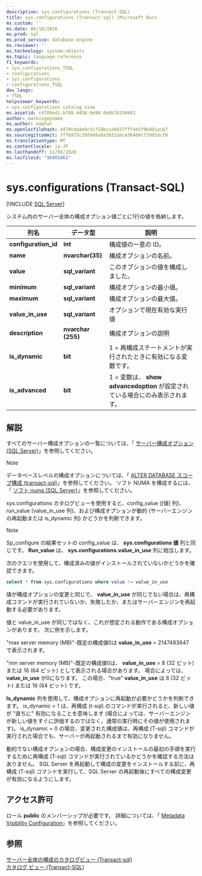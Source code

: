 ```yaml
---
description: sys.configurations (Transact-SQL)
title: sys.configurations (Transact-sql) |Microsoft Docs
ms.custom: ''
ms.date: 06/10/2016
ms.prod: sql
ms.prod_service: database-engine
ms.reviewer: ''
ms.technology: system-objects
ms.topic: language-reference
f1_keywords:
- sys.configurations_TSQL
- configurations
- sys.configurations
- configurations_TSQL
dev_langs:
- TSQL
helpviewer_keywords:
- sys.configurations catalog view
ms.assetid: c4709ed1-bf88-4458-9e98-8e9b78150441
author: markingmyname
ms.author: maghan
ms.openlocfilehash: d470cda4e0c5cf54bcce0827fff4e5f9b9d1acb7
ms.sourcegitcommit: 7f76975c29d948a9a3b51abce564b9c73d05dcf0
ms.translationtype: MT
ms.contentlocale: ja-JP
ms.lasthandoff: 12/08/2020
ms.locfileid: "96901062"
---
```

# <a name="sysconfigurations-transact-sql"></a>sys.configurations (Transact-SQL)
[!INCLUDE [SQL Server](../../includes/applies-to-version/sqlserver.md)]

  システム内のサーバー全体の構成オプション値ごとに1行の値を格納します。  

|列名|データ型|説明|  
|-----------------|---------------|-----------------|  
|**configuration_id**|**int**|構成値の一意の ID。|  
|**name**|**nvarchar(35)**|構成オプションの名前。|  
|**value**|**sql_variant**|このオプションの値を構成しました。|  
|**minimum**|**sql_variant**|構成オプションの最小値。|  
|**maximum**|**sql_variant**|構成オプションの最大値。|  
|**value_in_use**|**sql_variant**|オプションで現在有効な実行値|  
|**description**|**nvarchar (255)**|構成オプションの説明|  
|**is_dynamic**|**bit**|1 = 再構成ステートメントが実行されたときに有効になる変数です。|  
|**is_advanced**|**bit**|1 = 変数は、 **show advancedoption** が設定されている場合にのみ表示されます。|  
  
 ## <a name="remarks"></a>解説
  すべてのサーバー構成オプションの一覧については、「 [サーバー構成オプション &#40;SQL Server&#41;](../../database-engine/configure-windows/server-configuration-options-sql-server.md)」を参照してください。  
  
> [!NOTE]  
>  データベースレベルの構成オプションについては、「 [ALTER DATABASE スコープ構成 &#40;transact-sql&#41;](../../t-sql/statements/alter-database-scoped-configuration-transact-sql.md)」を参照してください。 ソフト NUMA を構成するには、「 [ソフト numa &#40;SQL Server&#41;](../../database-engine/configure-windows/soft-numa-sql-server.md)」を参照してください。  
 
sys.configurations カタログビューを使用すると、config_value ([値] 列)、run_value (value_in_use 列)、および構成オプションが動的 (サーバーエンジンの再起動または is_dynamic 列) かどうかを判断できます。

> [!NOTE]
> Sp_configure の結果セットの config_value は、 **sys.configurations 値** 列と同じです。 **Run_value** は、 **sys.configurations.value_in_use** 列に相当します。

次のクエリを使用して、構成済みの値がインストールされていないかどうかを確認できます。

```SQL
select * from sys.configurations where value != value_in_use
```

値が構成オプションの変更と同じで、 **value_in_use** が同じでない場合は、再構成コマンドが実行されていないか、失敗したか、またはサーバーエンジンを再起動する必要があります。

値と value_in_use が同じではなく、これが想定される動作である構成オプションがあります。 次に例を示します。

"max server memory (MB)"-既定の構成値0は **value_in_use** = 2147483647 で表示されます。<br>

"min server memory (MB)"-既定の構成値0は、 **value_in_use** = 8 (32 ビット) または 16 (64 ビット) として表示される場合があります。 場合によっては、 **value_in_use** が0になります。 この場合、"true" **value_in_use** は 8 (32 ビット) または 16 (64 ビット) です。


**Is_dynamic** 列を使用して、構成オプションに再起動が必要かどうかを判断できます。 is_dynamic = 1 は、再構成 (t-sql) のコマンドが実行されると、新しい値が "直ちに" 有効になることを意味します (場合によっては、サーバーエンジンが新しい値をすぐに評価するのではなく、通常の実行時にその値が使用されます)。 is_dynamic = 0 の場合、変更された構成値は、再構成 (T-sql) コマンドが実行された場合でも、サーバーが再起動されるまで有効になりません。

動的でない構成オプションの場合、構成変更のインストールの最初の手順を実行するために再構成 (T-sql) コマンドが実行されているかどうかを確認する方法はありません。 SQL Server を再起動して構成の変更をインストールする前に、再構成 (T-sql) コマンドを実行して、SQL Server の再起動後にすべての構成変更が有効になるようにします。 
 
 
## <a name="permissions"></a>アクセス許可  
 ロール **public** のメンバーシップが必要です。 詳細については、「 [Metadata Visibility Configuration](../../relational-databases/security/metadata-visibility-configuration.md)」を参照してください。  
  
## <a name="see-also"></a>参照  
 [サーバー全体の構成のカタログビュー &#40;Transact-sql&#41;](../../relational-databases/system-catalog-views/server-wide-configuration-catalog-views-transact-sql.md)   
 [カタログ ビュー &#40;Transact-SQL&#41;](../../relational-databases/system-catalog-views/catalog-views-transact-sql.md)  
  
  
